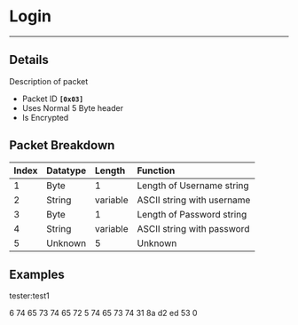 # Login #

---


## Details ##

Description of packet
  * Packet ID **`[0x03]`**
  * Uses Normal 5 Byte header
  * Is Encrypted

## Packet Breakdown ##
| Index | Datatype | Length | Function |
|:------|:---------|:-------|:---------|
| 1 | Byte | 1 | Length of Username string |
| 2 | String | variable | ASCII string with username |
| 3 | Byte | 1 | Length of Password string |
| 4 | String | variable | ASCII string with password |
| 5 | Unknown | 5 | Unknown |

## Examples ##
tester:test1

6 74 65 73 74 65 72 5 74 65 73 74 31 8a d2 ed 53 0